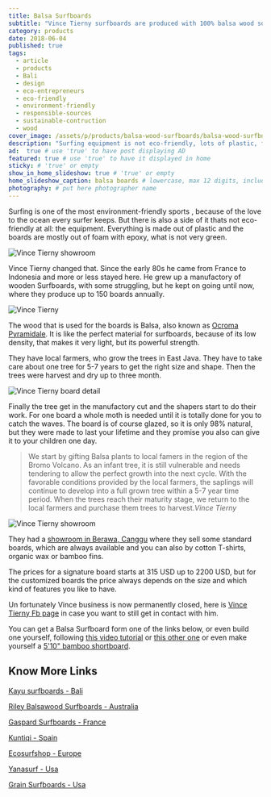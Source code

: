 ```yaml
---
title: Balsa Surfboards
subtitle: "Vince Tierny surfboards are produced with 100% balsa wood sourced from small scale plantations in East Java."
category: products
date: 2018-06-04
published: true
tags:
  - article
  - products
  - Bali
  - design
  - eco-entrepreneurs
  - eco-friendly
  - environment-friendly
  - responsible-sources
  - sustainable-contruction
  - wood
cover_image: /assets/p/products/balsa-wood-surfboards/balsa-wood-surfboards.jpg
description: "Surfing equipment is not eco-friendly, lots of plastic, foam and resin. Vince Tierny is changing that, manufactoring greener wooden Surfboards." # max 160 digits cos dunno how to trim it, yet......
ad:  true # use 'true' to have post displaying AD
featured: true # use 'true' to have it displayed in home
sticky: # 'true' or empty
show_in_home_slideshow: true # 'true' or empty
home_slideshow_caption: balsa boards # lowercase, max 12 digits, including spaces
photography: # put here photographer name
---
```

Surfing is one of the most environment-friendly sports , because of the love to the ocean every surfer keeps. But there is also a side of it thats not eco-friendly at all: the equipment. Everything is made out of plastic and the boards are mostly out of foam with epoxy, what is not very green.

![Vince Tierny showroom](/assets/p/products/balsa-wood-surfboards/balsa-wood-surfboards-06.jpg)

Vince Tierny changed that. Since the early 80s he came from France to Indonesia and more or less stayed here. He grew up a manufactory of wooden Surfboards, with some struggling, but he kept on going until now, where they produce up to 150 boards annually.

![Vince Tierny](/assets/p/products/balsa-wood-surfboards/balsa-wood-surfboards-04.jpg)

The wood that is used for the boards is Balsa, also known as [Ocroma Pyramidale](https://en.wikipedia.org/wiki/Ochroma). It is like the perfect material for surfboards, because of its low density, that makes it very light, but its powerful strength.



They have local farmers, who grow the trees in East Java. They have to take care about one tree for 5-7 years to get the right size and shape. Then the trees were harvest and dry up to three month.

![Vince Tierny board detail](/assets/p/products/balsa-wood-surfboards/balsa-wood-surfboards-05.jpg)

Finally the tree get in the manufactory cut and the shapers start to do their work. For one board a whole moth is needed until it is totally done for you to catch the waves. The board is of course glazed, so it is only 98% natural, but they were made to last your lifetime and they promise you also can give it to your children one day.

>We start by gifting Balsa plants to local famers in the region of the Bromo Volcano. As an infant tree, it is still vulnerable and needs tendering to allow the perfect growth into the next cycle. With the favorable conditions provided by the local farmers, the saplings will continue to develop into a full grown tree within a 5-7 year time period. When the trees reach their maturity stage, we return to the local farmers and purchase them trees to harvest._Vince Tierny_

![Vince Tierny showroom](/assets/p/products/balsa-wood-surfboards/balsa-wood-surfboards-03.jpg)

They had a [showroom in Berawa, Canggu](https://goo.gl/maps/6kgsznMZLdK2) where they sell some standard boards, which are always available and you can also by cotton T-shirts, organic wax or bamboo fins.

The prices for a signature board starts at 315 USD up to 2200 USD, but for the customized boards the price always depends on the size and which kind of features you like to have.

Un fortunately Vince business is now permanently closed, here is [Vince Tierny Fb page](https://www.facebook.com/pg/vincetierny/shop/) in case you want to still get in contact with him.

You can get a Balsa Surfboard form one of the links below, or even build one yourself, following [this video tutorial](https://youtu.be/00HYKyeiDe0) or [this other one](https://youtu.be/Df96N1WCBe8) or even make yourself a [5'10" bamboo shortboard](https://youtu.be/xhBOHScs2Ec).



## Know More Links

[Kayu surfboards - Bali](https://kayusurfboards.com/)

[Riley Balsawood Surfboards - Australia](https://balsawoodsurfboardsriley.com/)

[Gaspard Surfboards - France](http://gaspard-surfboards.fr/)

[Kuntiqi - Spain](https://www.kuntiqi.com/)

[Ecosurfshop - Europe](https://ecosurfshop.eu/)

[Yanasurf - Usa](https://yanasurf.com/balsa-wood-surfboards/)

[Grain Surfboards - Usa](https://www.grainsurfboards.com/)
